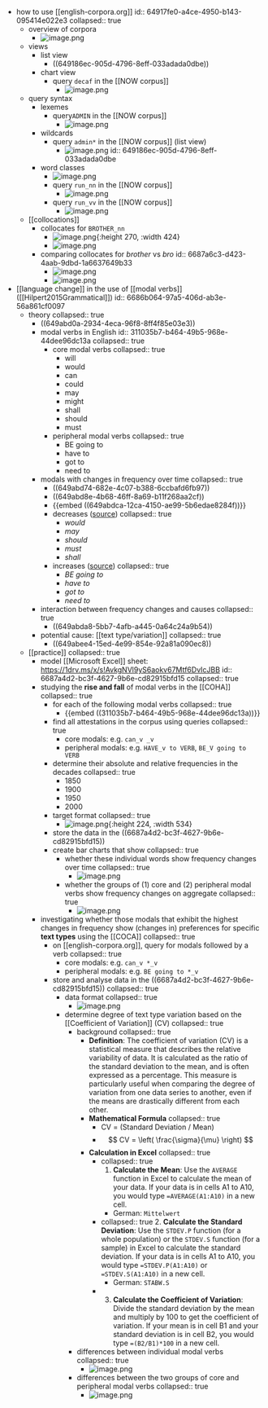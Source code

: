 - how to use [[english-corpora.org]]
  id:: 64917fe0-a4ce-4950-b143-095414e022e3
  collapsed:: true
	- overview of corpora
		- ![image.png](../assets/image_1687259415127_0.png)
	- views
		- list view
			- ((649186ec-905d-4796-8eff-033adada0dbe))
		- chart view
			- query `decaf` in the [[NOW corpus]]
				- ![image.png](../assets/image_1687259109695_0.png)
	- query syntax
		- lexemes
			- query`ADMIN` in the [[NOW corpus]]
				- ![image.png](../assets/image_1687258926938_0.png)
		- wildcards
			- query `admin*` in the [[NOW corpus]] (list view)
				- ![image.png](../assets/image_1687258861595_0.png)
				  id:: 649186ec-905d-4796-8eff-033adada0dbe
		- word classes
			- ![image.png](../assets/image_1687259357965_0.png)
			- query `run_nn` in the [[NOW corpus]]
				- ![image.png](../assets/image_1687259262662_0.png)
			- query `run_vv` in the [[NOW corpus]]
				- ![image.png](../assets/image_1687259313776_0.png)
	- [[collocations]]
		- collocates for `BROTHER_nn`
			- ![image.png](../assets/image_1720166129664_0.png){:height 270, :width 424}
			- ![image.png](../assets/image_1720166070331_0.png)
		- comparing collocates for *brother* vs *bro*
		  id:: 6687a6c3-d423-4aab-9dbd-1a6637649b33
			- ![image.png](../assets/image_1687261600943_0.png)
			- ![image.png](../assets/image_1687261574344_0.png)
- [[language change]] in the use of [[modal verbs]] ([[Hilpert2015Grammatical]])
  id:: 6686b064-97a5-406d-ab3e-56a861cf0097
	- theory
	  collapsed:: true
		- ((649abd0a-2934-4eca-96f8-8ff4f85e03e3))
		- modal verbs in English
		  id:: 311035b7-b464-49b5-968e-44dee96dc13a
		  collapsed:: true
			- core modal verbs
			  collapsed:: true
				- will
				- would
				- can
				- could
				- may
				- might
				- shall
				- should
				- must
			- peripheral modal verbs
			  collapsed:: true
				- BE going to
				- have to
				- got to
				- need to
		- modals with changes in frequency over time
		  collapsed:: true
			- ((649abd74-682e-4c07-b388-6ccbafd6fb97))
			- ((649abd8e-4b68-46ff-8a69-b11f268aa2cf))
			- {{embed ((649abdca-12ca-4150-ae99-5b6edae8284f))}}
			- decreases ([source](((649b01d8-55ec-4a2b-9455-ac178224b327))))
			  collapsed:: true
				- *would*
				- *may*
				- *should*
				- *must*
				- *shall*
			- increases ([source](((649abe39-2aaf-438b-89e0-298a7e3eadcb))))
			  collapsed:: true
				- *BE going to*
				- *have to*
				- *got to*
				- *need to*
		- interaction between frequency changes and causes
		  collapsed:: true
			- ((649abda8-5bb7-4afb-a445-0a64c24a9b54))
		- potential cause: [[text type/variation]]
		  collapsed:: true
			- ((649abee4-15ed-4e99-854e-92a81a090ec8))
	- [[practice]]
	  collapsed:: true
		- model [[Microsoft Excel]] sheet: https://1drv.ms/x/s!AvkgNVl9yS6aokv67Mtf6DvIcJBB
		  id:: 6687a4d2-bc3f-4627-9b6e-cd82915bfd15
		  collapsed:: true
		- studying the **rise and fall** of modal verbs in the [[COHA]]
		  collapsed:: true
			- for each of the following modal verbs
			  collapsed:: true
				- {{embed ((311035b7-b464-49b5-968e-44dee96dc13a))}}
			- find all attestations in the corpus using queries
			  collapsed:: true
				- core modals: e.g. `can_v _v`
				- peripheral modals: e.g. `HAVE_v to VERB`, `BE_V going to VERB`
			- determine their absolute and relative frequencies in the decades
			  collapsed:: true
				- 1850
				- 1900
				- 1950
				- 2000
			- target format
			  collapsed:: true
				- ![image.png](../assets/image_1687959697860_0.png){:height 224, :width 534}
			- store the data in the ((6687a4d2-bc3f-4627-9b6e-cd82915bfd15))
			- create bar charts that show
			  collapsed:: true
				- whether these individual words show frequency changes over time
				  collapsed:: true
					- ![image.png](../assets/image_1687959732182_0.png)
				- whether the groups of (1) core and (2) peripheral modal verbs show frequency changes on aggregate
				  collapsed:: true
					- ![image.png](../assets/image_1689070200344_0.png)
		- investigating whether those modals that exhibit the highest changes in frequency show (changes in) preferences for specific **text types** using the [[COCA]]
		  collapsed:: true
			- on [[english-corpora.org]], query for modals followed by a verb
			  collapsed:: true
				- core modals: e.g. `can_v *_v`
				- peripheral modals: e.g. `BE going to *_v`
			- store and analyse data in the ((6687a4d2-bc3f-4627-9b6e-cd82915bfd15))
			  collapsed:: true
				- data format
				  collapsed:: true
					- ![image.png](../assets/image_1687959769997_0.png)
				- determine degree of text type variation based on the [[Coefficient of Variation]] (CV)
				  collapsed:: true
					- background
					  collapsed:: true
						- **Definition**: The coefficient of variation (CV) is a statistical measure that describes the relative variability of data. It is calculated as the ratio of the standard deviation to the mean, and is often expressed as a percentage. This measure is particularly useful when comparing the degree of variation from one data series to another, even if the means are drastically different from each other.
						- **Mathematical Formula**
						  collapsed:: true
							- CV = (Standard Deviation / Mean)
							- $$ CV = \left( \frac{\sigma}{\mu} \right) $$
						- **Calculation in Excel**
						  collapsed:: true
							- collapsed:: true
							  1. **Calculate the Mean**: Use the `AVERAGE` function in Excel to calculate the mean of your data. If your data is in cells A1 to A10, you would type `=AVERAGE(A1:A10)` in a new cell.
								- German: `Mittelwert`
							- collapsed:: true
							  2. **Calculate the Standard Deviation**: Use the `STDEV.P` function (for a whole population) or the `STDEV.S` function (for a sample) in Excel to calculate the standard deviation. If your data is in cells A1 to A10, you would type `=STDEV.P(A1:A10)` or `=STDEV.S(A1:A10)` in a new cell.
								- German: `STABW.S`
							- 3. **Calculate the Coefficient of Variation**: Divide the standard deviation by the mean and multiply by 100 to get the coefficient of variation. If your mean is in cell B1 and your standard deviation is in cell B2, you would type `=(B2/B1)*100` in a new cell.
					- differences between individual modal verbs
					  collapsed:: true
						- ![image.png](../assets/image_1689070302563_0.png)
					- differences between the two groups of core and peripheral modal verbs
					  collapsed:: true
						- ![image.png](../assets/image_1689070360661_0.png)